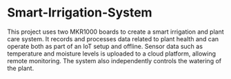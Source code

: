 # Smart-Irrigation-System

This project uses two MKR1000 boards to create a smart irrigation and plant care system. It records and processes data related to plant health and can operate both as part of an IoT setup and offline. Sensor data such as temperature and moisture levels is uploaded to a cloud platform, allowing remote monitoring. The system also independently controls the watering of the plant.

